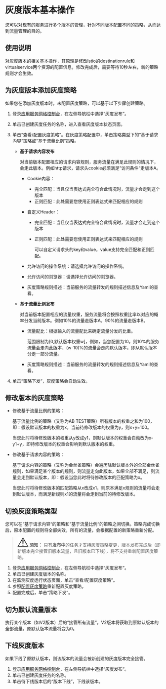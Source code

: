 # 灰度版本基本操作<a name="istio_01_0010"></a>

您可以对现有的服务进行多个版本的管理，针对不同版本配置不同的策略，从而达到流量管理的目的。

## 使用说明<a name="section1848961318567"></a>

对灰度版本的相关基本操作，其原理是修改Istio的destinationrule和virtualservice两个资源的配置信息，修改完成后，需要等待10秒左右，新的策略规则才会生效。

## 为灰度版本添加灰度策略<a name="section14709181994217"></a>

如果您在添加灰度版本时，未配置灰度策略，可以基于以下步骤创建策略。

1.  登录[应用服务网格控制台](https://console.huaweicloud.com/istio/?locale=zh-cn)，在左侧导航栏中选择“灰度发布“。
2.  单击已创建灰度任务的名称，进入查看灰度版本状态页面。
3.  <a name="li374672184218"></a>单击“查看/配置灰度策略”。在灰度策略配置中，单击策略类型下的“基于请求内容“策略或“基于流量比例“策略。
    -   **基于请求内容发布**

        对当前版本配置相应的请求内容规则，服务流量在满足此规则的情况下，会走此版本。例如http请求，请求头cookie必须满足“访问条件“走版本A。

        -   Cookie内容：
            -   完全匹配：当且仅当表达式完全符合此情况时，流量才会走到这个版本
            -   正则匹配：此处需要您使用正则表达式来匹配相应的规则

        -   自定义Header：
            -   完全匹配：当且仅当表达式完全符合此情况时，流量才会走到这个版本
            -   正则匹配：此处需要您使用正则表达式来匹配相应的规则

                可以自定义请求头的key和value，value支持完全匹配和正则匹配。

        -   允许访问的操作系统：请选择允许访问的操作系统。
        -   允许访问的浏览器：请选择允许访问的浏览器。
        -   灰度策略规则描述：当前服务的流量转发的规则描述信息及Yaml的查看。

    -   **基于流量比例发布**

        对当前版本配置相应的流量权重，服务流量将会按照权重比率以对应的概率分发当前版本。例如10%的流量走版本A，90%的流量走版本B。

        -   流量配比：根据输入的流量配比来确定流量分发的比重。

            范围限制为\[0,默认版本权重w\]，例如，当您配置为10，则10%的服务流量会走向此版本，\(w-10\)%的流量会走向默认版本，即从默认版本分走一部分流量。

        -   灰度策略规则描述：当前服务的流量转发的规则描述信息及Yaml的查看。

4.  单击“策略下发“，灰度策略会自动生效。

## 修改版本的灰度策略<a name="section57825471454"></a>

-   修改基于流量比例的策略：

    基于流量比例的策略（又称为AB TEST策略）所有版本的权重之和为100，即：假设默认版本的权重为x，当前待修改版本的权重为y，则x+y=100。

    当您此时将待修改版本的权重从y改成y1，则默认版本的权重会自动改为x-y1+y，即待修改版本的权重会影响到默认版本的权重。

-   修改基于请求内容的策略：

    基于请求内容的策略（又称为金丝雀策略）会遍历除默认版本外的全部金丝雀规则，如果满足某个版本的规则，则流量走向此版本，如果全部不满足，则流量会走到默认版本，即：假设当您此时将待修改版本的匹配策略为x。

    当您此时将待修改版本的匹配策略从x改成x1，则原本满足x规则的流量将会走到默认版本，而满足新规则x1的流量将会走到当前的待修改版本。


## 切换灰度策略类型<a name="section9745163813214"></a>

您可以在“基于请求内容“的策略和“基于流量比例“的策略之间切换。策略完成切换后，原本配置的规则将全部失效，所有的流量，会根据配置的新策略重新分配。

>![](public_sys-resources/icon-notice.gif) **须知：** 
>只有**发布中**的任务才支持灰度策略变更，版本发布完成后（即新版本完全接管旧版本流量，且旧版本已下线），将不支持重新配置灰度策略。

1.  登录[应用服务网格控制台](https://console.huaweicloud.com/istio/?locale=zh-cn)，在左侧导航栏中选择“灰度发布“。
2.  单击已创建灰度版本的名称。
3.  在监测灰度运行状态页面，单击“查看/配置灰度策略”。
4.  参照[配置灰度策略](#li374672184218)重新配置灰度策略。
5.  配置完成后，单击“策略下发”。

## 切为默认流量版本<a name="section124701017142211"></a>

执行某个版本（如V2版本）后的“接管所有流量“，V2版本将获取到原默认版本的全部流量。原默认版本流量将变为0。

## 下线灰度版本<a name="section4846173143614"></a>

如果下线了原默认版本，则该版本的流量会被新创建的灰度版本完全接管。

1.  登录[应用服务网格控制台](https://console.huaweicloud.com/istio/?locale=zh-cn)，在左侧导航栏中选择“灰度发布“。
2.  单击已创建灰度任务的名称。
3.  单击待下线版本后的“版本下线”，下线该版本。

